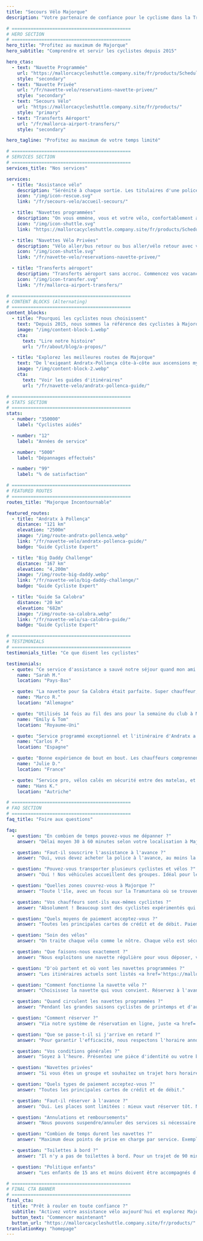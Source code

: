 ```yaml
---
title: "Secours Vélo Majorque"
description: "Votre partenaire de confiance pour le cyclisme dans la Tramuntana de Majorque. Assistance vélo, navettes et transferts aéroport pour cyclistes."

# ============================================
# HERO SECTION
# ============================================
hero_title: "Profitez au maximum de Majorque"
hero_subtitle: "Comprendre et servir les cyclistes depuis 2015"

hero_ctas:
  - text: "Navette Programmée"
    url: "https://mallorcacycleshuttle.company.site/fr/products/Scheduled-Bike-Buses-c15728235"
    style: "secondary"
  - text: "Navette Privée"
    url: "/fr/navette-velo/reservations-navette-privee/"
    style: "secondary"
  - text: "Secours Vélo"
    url: "https://mallorcacycleshuttle.company.site/fr/products/"
    style: "primary"
  - text: "Transferts Aéroport"
    url: "/fr/mallorca-airport-transfers/"
    style: "secondary"

hero_tagline: "Profitez au maximum de votre temps limité"

# ============================================
# SERVICES SECTION
# ============================================
services_title: "Nos services"

services:
  - title: "Assistance vélo"
    description: "Sérénité à chaque sortie. Les titulaires d'une police d'assistance sont récupérés partout à Majorque si le vélo casse ou si les jambes ne suivent plus."
    icon: "/img/icon-rescue.svg"
    link: "/fr/secours-velo/accueil-secours/"

  - title: "Navettes programmées"
    description: "On vous emmène, vous et votre vélo, confortablement au départ des itinéraires iconiques en aller simple."
    icon: "/img/icon-shuttle.svg"
    link: "https://mallorcacycleshuttle.company.site/fr/products/Scheduled-Bike-Buses-c15728235"

  - title: "Navettes Vélo Privées"
    description: "Vélo aller/bus retour ou bus aller/vélo retour avec votre groupe à l'heure de votre choix."
    icon: "/img/icon-shuttle.svg"
    link: "/fr/navette-velo/reservations-navette-privee/"

  - title: "Transferts aéroport"
    description: "Transferts aéroport sans accroc. Commencez vos vacances à vélo sans stress dès l'atterrissage."
    icon: "/img/icon-transfer.svg"
    link: "/fr/mallorca-airport-transfers/"

# ============================================
# CONTENT BLOCKS (Alternating)
# ============================================
content_blocks:
  - title: "Pourquoi les cyclistes nous choisissent"
    text: "Depuis 2015, nous sommes la référence des cyclistes à Majorque : navettes, dépannages sur toute l'île et vélos traités comme les nôtres. Comptez sur une équipe sympa et fiable, des bus confortables et une connaissance locale solide."
    image: "/img/content-block-1.webp"
    cta:
      text: "Lire notre histoire"
      url: "/fr/about/blog/a-propos/"

  - title: "Explorez les meilleures routes de Majorque"
    text: "De l'exigeant Andratx-Pollença côte-à-côte aux ascensions mythiques depuis les ports de Sa Calobra et Valldemossa, jusqu'aux routes paisibles de l'intérieur, Majorque est un paradis cycliste de niveau mondial. Nos guides complets vous aident à planifier vos allers simples parfaits avec cartes détaillées, profils d'élévation et astuces d'initiés."
    image: "/img/content-block-2.webp"
    cta:
      text: "Voir les guides d'itinéraires"
      url: "/fr/navette-velo/andratx-pollenca-guide/"

# ============================================
# STATS SECTION
# ============================================
stats:
  - number: "350000"
    label: "Cyclistes aidés"

  - number: "12"
    label: "Années de service"

  - number: "5000"
    label: "Dépannages effectués"

  - number: "99"
    label: "% de satisfaction"

# ============================================
# FEATURED ROUTES
# ============================================
routes_title: "Majorque Incontournable"

featured_routes:
  - title: "Andratx à Pollença"
    distance: "121 km"
    elevation: "2500m"
    image: "/img/route-andratx-pollenca.webp"
    link: "/fr/navette-velo/andratx-pollenca-guide/"
    badge: "Guide Cycliste Expert"

  - title: "Big Daddy Challenge"
    distance: "167 km"
    elevation: "4,200m"
    image: "/img/route-big-daddy.webp"
    link: "/fr/navette-velo/big-daddy-challenge/"
    badge: "Guide Cycliste Expert"

  - title: "Guide Sa Calobra"
    distance: "20 km"
    elevation: "682m"
    image: "/img/route-sa-calobra.webp"
    link: "/fr/navette-velo/sa-calobra-guide/"
    badge: "Guide Cycliste Expert"

# ============================================
# TESTIMONIALS
# ============================================
testimonials_title: "Ce que disent les cyclistes"

testimonials:
  - quote: "Ce service d'assistance a sauvé notre séjour quand mon ami a eu une panne. Pro, rapide et sympa. Je recommande vivement !"
    name: "Sarah M."
    location: "Pays-Bas"

  - quote: "La navette pour Sa Calobra était parfaite. Super chauffeur, transport sécurisé des vélos, et départ exactement où on voulait avec des jambes fraîches. Ça vaut chaque centime."
    name: "Marco R."
    location: "Allemagne"

  - quote: "Utilisés 14 fois au fil des ans pour la semaine du club à Majorque. Transfert aéroport et navette programmée vers Andratx. La tranquillité d'esprit à elle seule vaut le coup. Ils savent ce qu'ils font."
    name: "Emily & Tom"
    location: "Royaume-Uni"

  - quote: "Service programmé exceptionnel et l'itinéraire d'Andratx a fait notre séjour. Hâte de revenir l'an prochain !"
    name: "Carlos P."
    location: "Espagne"

  - quote: "Bonne expérience de bout en bout. Les chauffeurs comprennent vraiment les besoins des cyclistes. Quatre sorties avec eux à ce jour."
    name: "Julie D."
    location: "France"

  - quote: "Service pro, vélos calés en sécurité entre des matelas, et des routes spectaculaires. Fortement recommandé pour les cyclistes sérieux."
    name: "Hans K."
    location: "Autriche"

# ============================================
# FAQ SECTION
# ============================================
faq_title: "Foire aux questions"

faq:
  - question: "En combien de temps pouvez-vous me dépanner ?"
    answer: "Délai moyen 30 à 60 minutes selon votre localisation à Majorque. Plusieurs véhicules sont positionnés sur l'île pour intervenir vite."

  - question: "Faut-il souscrire l'assistance à l'avance ?"
    answer: "Oui, vous devez acheter la police à l'avance, au moins la veille (valable pour toute la durée du séjour)."

  - question: "Pouvez-vous transporter plusieurs cyclistes et vélos ?"
    answer: "Oui ! Nos véhicules accueillent des groupes. Idéal pour les équipées ou clubs."

  - question: "Quelles zones couvrez-vous à Majorque ?"
    answer: "Toute l'île, avec un focus sur la Tramuntana où se trouvent les meilleurs allers simples – d'Andratx à Pollença et tout entre les deux."

  - question: "Vos chauffeurs sont-ils eux-mêmes cyclistes ?"
    answer: "Absolument ! Beaucoup sont des cyclistes expérimentés qui connaissent les routes, les difficultés et ce dont vous avez besoin."

  - question: "Quels moyens de paiement acceptez-vous ?"
    answer: "Toutes les principales cartes de crédit et de débit. Paiement sécurisé via Stripe."

  - question: "Soin des vélos"
    answer: "On traite chaque vélo comme le nôtre. Chaque vélo est sécurisé dans des remorques sur mesure, calé entre des matelas, pour arriver dans le même état qu'au départ."

  - question: "Que faisons-nous exactement ?"
    answer: "Nous exploitons une navette régulière pour vous déposer, vous et votre vélo, au départ des itinéraires emblématiques en aller simple de Majorque (<a href='https://mallorcacycleshuttle.company.site/fr/products/' target='_blank' rel='noopener noreferrer'>horaires ici</a>). Nous proposons une assistance vélo et cycliste en cas de panne (<a href='https://mallorcacycleshuttle.company.site/fr/products/' target='_blank' rel='noopener noreferrer'>lien ici</a>). Nous assurons aussi des transferts privés aéroport avec devis instantané (<a href='/fr/mallorca-airport-transfers/'>ici</a>)."

  - question: "D'où partent et où vont les navettes programmées ?"
    answer: "Les itinéraires actuels sont listés <a href='https://mallorcacycleshuttle.company.site/fr/products/' target='_blank' rel='noopener noreferrer'>ici</a>."

  - question: "Comment fonctionne la navette vélo ?"
    answer: "Choisissez la navette qui vous convient. Réservez à l'avance – places limitées. Arrivez au moins 15 minutes avant le départ avec pièce d'identité ou billet (sur mobile, parfait) pour charger le vélo. <a href='https://mallorcacycleshuttle.company.site/fr/products/' target='_blank' rel='noopener noreferrer'>Réservez ici</a>. Profitez du trajet et adorez le retour à vélo. Simple, efficace, essentiel."

  - question: "Quand circulent les navettes programmées ?"
    answer: "Pendant les grandes saisons cyclistes de printemps et d'automne. L'horaire complet des bus vélo est <a href='https://mallorcacycleshuttle.company.site/fr/products/' target='_blank' rel='noopener noreferrer'>ici</a>."

  - question: "Comment réserver ?"
    answer: "Via notre système de réservation en ligne, juste <a href='https://mallorcacycleshuttle.company.site/fr/products/' target='_blank' rel='noopener noreferrer'>ici</a>."

  - question: "Que se passe-t-il si j'arrive en retard ?"
    answer: "Pour garantir l'efficacité, nous respectons l'horaire annoncé et ne pouvons pas attendre. Veuillez arriver au point de départ avant l'heure de chargement indiquée sur votre billet. Comme votre absence empêche d'autres de réserver, aucun remboursement pour navette manquée."

  - question: "Vos conditions générales ?"
    answer: "Soyez à l'heure. Présentez une pièce d'identité ou votre billet avant l'heure de chargement indiquée. CG complètes ici."

  - question: "Navettes privées"
    answer: "Si vous êtes un groupe et souhaitez un trajet hors horaire ou vers une autre destination, veuillez <a href='/fr/navette-velo/reservations-navette-privee/'>réserver ici</a>."

  - question: "Quels types de paiement acceptez-vous ?"
    answer: "Toutes les principales cartes de crédit et de débit."

  - question: "Faut-il réserver à l'avance ?"
    answer: "Oui. Les places sont limitées : mieux vaut réserver tôt. Nous recommandons de programmer votre sortie au début du séjour : jambes fraîches et un jour tampon si la météo se gâte. <a href='https://mallorcacycleshuttle.company.site/fr/products/' target='_blank' rel='noopener noreferrer'>Réservez ici</a>."

  - question: "Annulations et remboursements"
    answer: "Nous pouvons suspendre/annuler des services si nécessaire et sans préavis. En cas d'annulation d'une navette, remboursement total ou report sur un autre bus. Un changement de date peut être possible, au cas par cas. Pour tous les détails, voir nos CG ici."

  - question: "Combien de temps durent les navettes ?"
    answer: "Maximum deux points de prise en charge par service. Exemple pour Andratx : Port de Pollença, chargement des vélos à 07:15 ; puis Alcúdia, chargement à 07:35 ; arrivée moyenne à Andratx vers 09:15 selon le trafic."

  - question: "Toilettes à bord ?"
    answer: "Il n'y a pas de toilettes à bord. Pour un trajet de 90 minutes max, cela n'est généralement pas nécessaire. Gérez simplement votre hydratation avant et pendant."

  - question: "Politique enfants"
    answer: "Les enfants de 15 ans et moins doivent être accompagnés d'un adulte payant. Tous les sièges sont au même tarif."

# ============================================
# FINAL CTA BANNER
# ============================================
final_cta:
  title: "Prêt à rouler en toute confiance ?"
  subtitle: "Activez votre assistance vélo aujourd'hui et explorez Majorque l'esprit tranquille"
  button_text: "Commencer maintenant"
  button_url: "https://mallorcacycleshuttle.company.site/fr/products/"
translationKey: "homepage"
---
```

